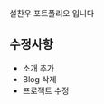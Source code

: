 <p>설찬우 포트폴리오 입니다</p>
  <h2>수정사항</h2>
  <ul>
  <li>소개 추가</li>
  <li>Blog 삭제</li>
  <li>프로젝트 수정</li>
  </ul>
